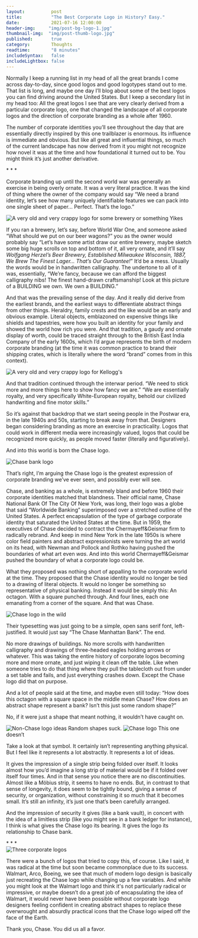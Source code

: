 ```yaml
---
layout:          post
title:           "The Best Corporate Logo in History? Easy."
date:            2021-07-16 12:00:00
header-img:     "img/post-bg-logo-1.jpg"
thumbnail-img:  "img/post-thumb-logo.jpg"
published:       true
category:        Thoughts
readtime:        "8 minutes"
includeSyntax:   false
includeLightbox: false
---
```


<span class='illuminated-letter'>N</span>ormally I keep a running list in my head of all the great brands I come across day-to-day, since good logos and good logotypes stand out to me. That list is long, and maybe one day I’ll blog about some of the best logos you can find driving around the United States. But I keep a secondary list in my head too: All the great logos I see that are very clearly derived from a particular corporate logo, one that changed the landscape of all corporate logos and the direction of corporate branding as a whole after 1960.

The number of corporate identities you’ll see throughout the day that are essentially directly inspired by this one trailblazer is enormous. Its influence is immediate and obvious. But like all great and influential things, so much of the current landscape has now derived from it you might not recognize how novel it was at the time and how foundational it turned out to be. You might think it’s just another derivative.

<div class='asterisk-spacer'> * * * </div>

Corporate branding up until the second world war was generally an exercise in being overly ornate. It was a very literal practice. It was the kind of thing where the owner of the company would say “We need a brand identity, let’s see how many uniquely identifiable features we can pack into one single sheet of paper... Perfect. That’s the logo.”

<img src="https://union.io/images/repo/20210716-02--38456a.jpg" alt="A very old and very crappy logo for some brewery or something" class="full">
<span class="caption text-muted">Yikes</span>

If you ran a brewery, let’s say, before World War One, and someone asked “What should we put on our beer wagons?” you as the owner would probably say “Let’s have some artist draw our entire brewery, maybe sketch some big huge scrolls on top and bottom of it, all very ornate, and it’ll say _Wolfgang Herzel’s Beer Brewery, Established Milwaukee Wisconsin, 1887, We Brew The Finest Lager... That’s Our Guarantee!_” It’d be a mess. Usually the words would be in handwritten calligraphy. The undertone to all of it was, essentially, “We’re fancy, because we can afford the biggest calligraphy nibs! The finest hand-drawn craftsmanship! Look at this picture of a BUILDING we own. We own a BUILDING.”

And that was the prevailing sense of the day. And it really did derive from the earliest brands, and the earliest ways to differentiate abstract things from other things. Heraldry, family crests and the like would be an early and obvious example. Literal objects, emblazoned on expensive things like shields and tapestries, were how you built an identity for your family and showed the world how rich you were. And that tradition, a gaudy and ornate display of worth, could be traced straight through to the British East India Company of the early 1600s, which I’d argue represents the birth of modern corporate branding (at the time it was common practice to brand their shipping crates, which is literally where the word “brand” comes from in this context).

<img src="https://union.io/images/repo/20210716-06--b71a71.jpg" alt="A very old and very crappy logo for Kellogg's" class="full">

And that tradition continued through the interwar period. “We need to stick more and more things here to show how fancy we are.” “We are essentially royalty, and very specifically White-European royalty, behold our civilized handwriting and fine motor skills.”

So it’s against that backdrop that we start seeing people in the Postwar era, in the late 1940s and 50s, starting to break away from that. Designers began considering branding as more an exercise in practicality. Logos that could work in different media were increasingly valued, logos that could be recognized more quickly, as people moved faster (literally and figuratively).

And into this world is born the Chase logo.

<img src="https://union.io/images/repo/20210716-07--8f7edf.jpg" alt="Chase bank logo" class="full">

That’s right, I’m arguing the Chase logo is the greatest expression of corporate branding we’ve ever seen, and possibly ever will see.

Chase, and banking as a whole, is extremely bland and before 1960 their corporate identities matched that blandness. Their official name, Chase National Bank Of The City Of New York, was long, their logo was a globe that said “Worldwide Banking” superimposed over a stretched outline of the United States. A perfect encapsulation of the type of garbage corporate identity that saturated the United States at the time. But in 1959, the executives of Chase decided to contract the Chermayeff&Geismar firm to radically rebrand. And keep in mind New York in the late 1950s is where color field painters and abstract expressionists were turning the art world on its head, with Newman and Pollock and Rothko having pushed the boundaries of what art even _was_. And into this world Chermayeff&Geismar pushed the boundary of what a corporate logo could be.

What they proposed was nothing short of appalling to the corporate world at the time. They proposed that the Chase identity would no longer be tied to a drawing of literal objects. It would no longer be something so representative of physical banking. Instead it would be simply this: An octagon. With a square punched through. And four lines, each one emanating from a corner of the square. And that was Chase.

<img src="https://union.io/images/repo/20210716-08--cda4d2.jpg" alt="Chase logo in the wild" class="full">

Their typesetting was just going to be a simple, open sans serif font, left-justified. It would just say “The Chase Manhattan Bank”. The end.

No more drawings of buildings. No more scrolls with handwritten calligraphy and drawings of three-headed eagles holding arrows or whatever. This was taking the entire history of corporate logos becoming more and more ornate, and just wiping it clean off the table. Like when someone tries to do that thing where they pull the tablecloth out from under a set table and fails, and just everything crashes down. Except the Chase logo did that on purpose.

And a lot of people said at the time, and maybe even still today: “How does this octagon with a square space in the middle mean Chase? How does an abstract shape represent a bank? Isn’t this just some random shape?”

No, if it were just a shape that meant nothing, it wouldn’t have caught on.

<img src="https://union.io/images/repo/20210716-00--d94a96.png" alt="Non-Chase logo ideas" class="full">
<span class="caption text-muted">Random shapes suck.</span>

<img src="https://union.io/images/repo/20210716-03--fe85a7.png" alt="Chase logo" class="full">
<span class="caption text-muted">This one doesn’t</span>

Take a look at that symbol. It certainly isn’t representing anything physical. But I feel like it represents a lot abstractly. It represents a lot of ideas.

It gives the impression of a single strip being folded over itself. It looks almost how you’d imagine a long strip of material would be if it folded over itself four times. And in that sense you notice there are no discontinuities. Almost like a Möbius strip, it seems to have no ends. But, in contrast to that sense of longevity, it does seem to be tightly bound, giving a sense of security, or organization, without constraining it so much that it becomes small. It’s still an infinity, it’s just one that’s been carefully arranged.

And the impression of security it gives (like a bank vault), in concert with the idea of a limitless strip (like you might see in a bank ledger for instance), I think is what gives the Chase logo its bearing. It gives the logo its relationship to Chase bank.

<div class='asterisk-spacer'> * * * </div>

<img src="https://union.io/images/repo/20210716-01--112276.png" alt="Three corporate logos" class="full">

There were a bunch of logos that tried to copy this, of course. Like I said, it was radical at the time but soon became commonplace due to its success. Walmart, Arco, Boeing, we see that much of modern logo design is basically just recreating the Chase logo while changing up a few variables. And while you might look at the Walmart logo and think it's not particularly radical or impressive, or maybe doesn’t do a great job of encapsulating the idea of Walmart, it would never have been possible without corporate logo designers feeling confident in creating abstract shapes to replace these overwrought and absurdly practical icons that the Chase logo wiped off the face of the Earth.

Thank you, Chase. You did us all a favor.

